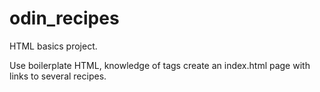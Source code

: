 # odin_recipes

HTML basics project.

Use boilerplate HTML, knowledge of tags create an index.html page with links to several recipes.